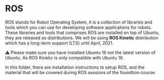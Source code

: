 # ROS 
ROS stands for Robot Operating System, it is a collection of libraries and tools which you can use for developing software applications for robots. These libraries and tools that comprises ROS are installed on top of Ubuntu, they are released as distributions. We will be using **ROS Kinetic** distribution which has a long-term support (LTS) until April, 2021.

:warning:  Please make sure you have installed Ubuntu 16 not the latest version of Ubuntu. As ROS Kinetic is only compatible with Ubuntu 16.

In this folder, there are installation instructions to setup ROS, and the material that will be covered during ROS sessions of the foundtion course.